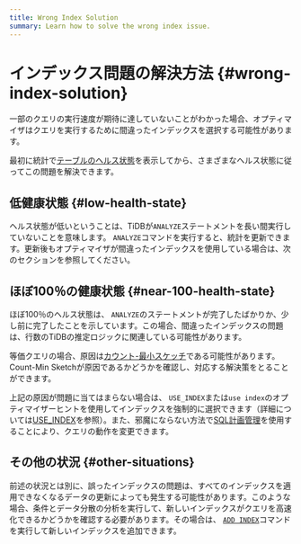```yaml
---
title: Wrong Index Solution
summary: Learn how to solve the wrong index issue.
---
```


# インデックス問題の解決方法 {#wrong-index-solution}

一部のクエリの実行速度が期待に達していないことがわかった場合、オプティマイザはクエリを実行するために間違ったインデックスを選択する可能性があります。

最初に統計で[テーブルのヘルス状態](/statistics.md#health-state-of-tables)を表示してから、さまざまなヘルス状態に従ってこの問題を解決できます。

## 低健康状態 {#low-health-state}

ヘルス状態が低いということは、TiDBが`ANALYZE`ステートメントを長い間実行していないことを意味します。 `ANALYZE`コマンドを実行すると、統計を更新できます。更新後もオプティマイザが間違ったインデックスを使用している場合は、次のセクションを参照してください。

## ほぼ100％の健康状態 {#near-100-health-state}

ほぼ100％のヘルス状態は、 `ANALYZE`のステートメントが完了したばかりか、少し前に完了したことを示しています。この場合、間違ったインデックスの問題は、行数のTiDBの推定ロジックに関連している可能性があります。

等価クエリの場合、原因は[カウント-最小スケッチ](/statistics.md#count-min-sketch)である可能性があります。 Count-Min Sketchが原因であるかどうかを確認し、対応する解決策をとることができます。

上記の原因が問題に当てはまらない場合は、 `USE_INDEX`または`use index`のオプティマイザーヒントを使用してインデックスを強制的に選択できます（詳細については[USE_INDEX](/optimizer-hints.md#use_indext1_name-idx1_name--idx2_name-)を参照）。また、邪魔にならない方法で[SQL計画管理](/sql-plan-management.md)を使用することにより、クエリの動作を変更できます。

## その他の状況 {#other-situations}

前述の状況とは別に、誤ったインデックスの問題は、すべてのインデックスを適用できなくなるデータの更新によっても発生する可能性があります。このような場合、条件とデータ分散の分析を実行して、新しいインデックスがクエリを高速化できるかどうかを確認する必要があります。その場合は、 [`ADD INDEX`](/sql-statements/sql-statement-add-index.md)コマンドを実行して新しいインデックスを追加できます。
